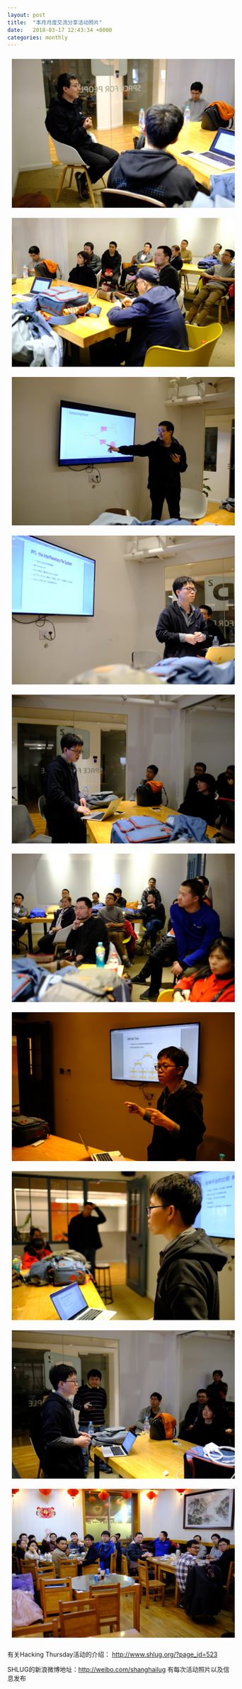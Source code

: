 ```yaml
---
layout: post
title:  "本月月度交流分享活动照片"
date:   2018-03-17 12:43:34 +0000
categories: monthly
---
```


[<img style='margin:10px;' src='https://raw.githubusercontent.com/shanghailug/res2018/master/i317.monthly/i317_1426_3500+08.1920p.jpg'>](https://raw.githubusercontent.com/shanghailug/res2018/master/i317.monthly/i317_1426_3500+08.JPG)
[<img style='margin:10px;' src='https://raw.githubusercontent.com/shanghailug/res2018/master/i317.monthly/i317_1426_5300+08.1920p.jpg'>](https://raw.githubusercontent.com/shanghailug/res2018/master/i317.monthly/i317_1426_5300+08.JPG)
[<img style='margin:10px;' src='https://raw.githubusercontent.com/shanghailug/res2018/master/i317.monthly/i317_1435_0000+08.1920p.jpg'>](https://raw.githubusercontent.com/shanghailug/res2018/master/i317.monthly/i317_1435_0000+08.JPG)
[<img style='margin:10px;' src='https://raw.githubusercontent.com/shanghailug/res2018/master/i317.monthly/i317_1519_2100+08.1920p.jpg'>](https://raw.githubusercontent.com/shanghailug/res2018/master/i317.monthly/i317_1519_2100+08.JPG)
[<img style='margin:10px;' src='https://raw.githubusercontent.com/shanghailug/res2018/master/i317.monthly/i317_1527_4300+08.1920p.jpg'>](https://raw.githubusercontent.com/shanghailug/res2018/master/i317.monthly/i317_1527_4300+08.JPG)
[<img style='margin:10px;' src='https://raw.githubusercontent.com/shanghailug/res2018/master/i317.monthly/i317_1548_0800+08.1920p.jpg'>](https://raw.githubusercontent.com/shanghailug/res2018/master/i317.monthly/i317_1548_0800+08.JPG)
[<img style='margin:10px;' src='https://raw.githubusercontent.com/shanghailug/res2018/master/i317.monthly/i317_1619_3500+08.1920p.jpg'>](https://raw.githubusercontent.com/shanghailug/res2018/master/i317.monthly/i317_1619_3500+08.JPG)
[<img style='margin:10px;' src='https://raw.githubusercontent.com/shanghailug/res2018/master/i317.monthly/i317_1645_5700+08.1920p.jpg'>](https://raw.githubusercontent.com/shanghailug/res2018/master/i317.monthly/i317_1645_5700+08.JPG)
[<img style='margin:10px;' src='https://raw.githubusercontent.com/shanghailug/res2018/master/i317.monthly/i317_1647_2200+08.1920p.jpg'>](https://raw.githubusercontent.com/shanghailug/res2018/master/i317.monthly/i317_1647_2200+08.JPG)
[<img style='margin:10px;' src='https://raw.githubusercontent.com/shanghailug/res2018/master/i317.monthly/i317_1749_3000+08.1920p.jpg'>](https://raw.githubusercontent.com/shanghailug/res2018/master/i317.monthly/i317_1749_3000+08.JPG)

有关Hacking Thursday活动的介绍：
http://www.shlug.org/?page_id=523

SHLUG的新浪微博地址：http://weibo.com/shanghailug 有每次活动照片以及信息发布


